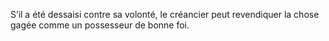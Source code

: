 S’il a été dessaisi contre sa volonté, le créancier peut revendiquer la chose gagée
comme un possesseur de bonne foi.